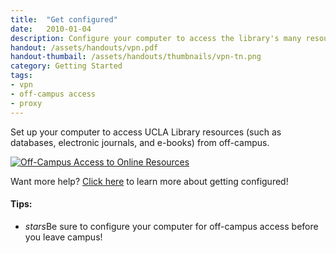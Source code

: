 ```yaml
---
title:  "Get configured"
date:   2010-01-04
description: Configure your computer to access the library's many resources.
handout: /assets/handouts/vpn.pdf
handout-thumbail: /assets/handouts/thumbnails/vpn-tn.png
category: Getting Started
tags:
- vpn
- off-campus access
- proxy
---
```


<p class="intro">Set up your computer to access UCLA Library resources (such as databases, electronic journals, and e-books) from off-campus.</p>

<div class="col m12 hoverable">
<a class="rightaction" href="{{ '/assets/handouts/vpn.pdf' | prepend: site.baseurl }}" title="PDF Handout" aria-label="Handout">
<img class="responsive-img materialboxed" src="{{ '/assets/img/content/vpn.png' | prepend: site.baseurl }}" alt="Off-Campus Access to Online Resources" data-caption="Off-Campus Access to Online Resources"> 
</a>
</div>

Want more help? <a href="http://www.library.ucla.edu/use/computers-computing-services/connect-campus" target="_blank">Click here</a> to learn more about getting configured!

#### Tips:
<ul class="collapsible" data-collapsible="expandable">
    <li>
      <div class="collapsible-header"><i class="material-icons">stars</i>Be sure to configure your computer for off-campus access before you leave campus!</div>
    </li>
  </ul>

<!-- include embed-and-share-buttons.html ? -->
